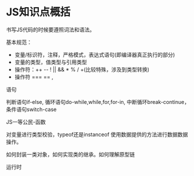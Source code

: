 # JS知识点概括

书写JS代码的时候要遵照词法和语法。

基本规范：

- 变量/标识符，注释，严格模式，表达式语句(即编译器真正执行的部分)
- 变量的类型，值类型与引用类型
- 操作符：++ -- ! || && * % / +(比较特殊，涉及到类型转换)
- 操作符 === == , 

语句

判断语句if-else, 循环语句do-while,while,for,for-in, 中断循环break-continue，条件语句switch-case

JS一等公民-函数

对变量进行类型校验，typeof还是instanceof
使用数据提供的方法进行数据数据操作。

如何封装一类对象，如何实现类的继承。如何理解原型链

运行时